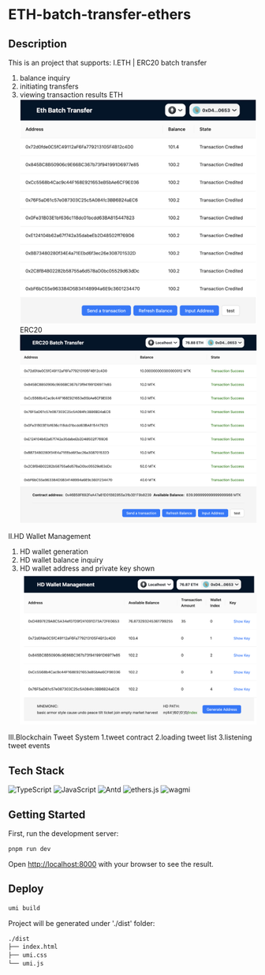 # ETH-batch-transfer-ethers

## Description
This is an project that supports:
I.ETH | ERC20 batch transfer 
1. balance inquiry
2. initiating transfers
3. viewing transaction results
ETH
![Project Screenshot](docs/ETH.png)
ERC20
![Project Screenshot](docs/ERC20.png)

II.HD Wallet Management
1. HD wallet generation
2. HD wallet balance inquiry
3. HD wallet address and private key shown
![Project Screenshot](docs/HDWallet.png)

III.Blockchain Tweet System
1.tweet contract
2.loading tweet list
3.listening tweet events

## Tech Stack
![TypeScript](https://img.shields.io/badge/TypeScript-007ACC?style=for-the-badge&logo=typescript&logoColor=white)
![JavaScript](https://img.shields.io/badge/JavaScript-F7DF1E?style=for-the-badge&logo=javascript&logoColor=black)
![Antd](https://img.shields.io/badge/AntDesign-0170FE?style=for-the-badge&logo=antdesign&logoColor=black)
![ethers.js](https://img.shields.io/badge/Ethersjs-2535A0?style=for-the-badge&logo=ethers&logoColor=white)
![wagmi](https://img.shields.io/badge/wagmi-000000?style=for-the-badge&logo=wagmi&logoColor=white)


## Getting Started
First, run the development server:
```bash
pnpm run dev
```
Open [http://localhost:8000](http://localhost:8000) with your browser to see the result.

## Deploy
```bash
umi build
```
Project will be generated under './dist' folder:
```bash
./dist
├── index.html
├── umi.css
└── umi.js
```
